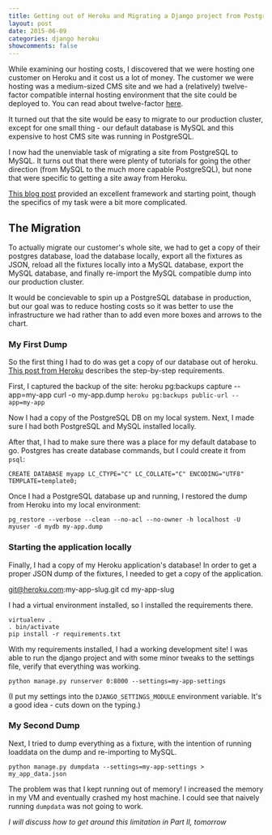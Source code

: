 ```yaml
---
title: Getting out of Heroku and Migrating a Django project from PostgreSQL to MySQL Pt. 1
layout: post
date: 2015-06-09
categories: django heroku
showcomments: false
---
```


While examining our hosting costs, I discovered that we were hosting one customer on Heroku and it cost us a lot of money.  The customer we were hosting was a medium-sized CMS site and we had a (relatively) twelve-factor compatible internal hosting environment that the site could be deployed to.  You can read about twelve-factor [here](http://12factor.net/).

It turned out that the site would be easy to migrate to our production cluster, except for one small thing - our default database is MySQL and this expensive to host CMS site was running in PostgreSQL.

I now had the unenviable task of migrating a site from PostgreSQL to MySQL.  It turns out that there were plenty of tutorials for going the other direction (from MySQL to the much more capable PostgreSQL), but none that were specific to getting a site away from Heroku.

[This blog post](https://www.calazan.com/migrating-django-app-from-mysql-to-postgresql/) provided an excellent framework and starting point, though the specifics of my task were a bit more complicated.

## The Migration

To actually migrate our customer's whole site, we had to get a copy of their postgres database, load the database locally, export all the fixtures as JSON, reload all the fixtures locally into a MySQL database, export the MySQL database, and finally re-import the MySQL compatible dump into our production cluster.  

It would be concievable to spin up a PostgreSQL database in production, but our goal was to reduce hosting costs so it was better to use the infrastructure we had rather than to add even more boxes and arrows to the chart.

### My First Dump

So the first thing I had to do was get a copy of our database out of heroku.  [This post from Heroku](https://devcenter.heroku.com/articles/heroku-postgres-import-export) describes the step-by-step requirements.

First, I captured the backup of the site:
    heroku pg:backups capture --app=my-app
    curl -o my-app.dump `heroku pg:backups public-url --app=my-app`

Now I had a copy of the PostgreSQL DB on my local system.  Next, I made sure I had both PostgreSQL and MySQL installed locally.

After that, I had to make sure there was a place for my default database to go.  Postgres has create database commands, but I could create it from `psql`:

    CREATE DATABASE myapp LC_CTYPE="C" LC_COLLATE="C" ENCODING="UTF8" TEMPLATE=template0;

Once I had a PostgreSQL database up and running, I restored the dump from Heroku into my local environment:

    pg_restore --verbose --clean --no-acl --no-owner -h localhost -U myuser -d mydb my-app.dump

### Starting the application locally

Finally, I had a copy of my Heroku application's database!  In order to get a proper JSON dump of the fixtures, I needed to get a copy of the application.

   git@heroku.com:my-app-slug.git 
   cd my-app-slug

I had a virtual environment installed, so I installed the requirements there.

    virtualenv .
    . bin/activate
    pip install -r requirements.txt

With my requirements installed, I had a working development site!  I was able to run the django project and with some minor tweaks to the settings file, verify that everything was working.

    python manage.py runserver 0:8000 --settings=my-app-settings

(I put my settings into the `DJANGO_SETTINGS_MODULE` environment variable.  It's a good idea - cuts down on the typing.)

### My Second Dump

Next, I tried to dump everything as a fixture, with the intention of running loaddata on the dump and re-importing to MySQL.
   
    python manage.py dumpdata --settings=my-app-settings > my_app_data.json

The problem was that I kept running out of memory!  I increased the memory in my VM and eventually crashed my host machine.  I could see that naively running `dumpdata` was not going to work.  

*I will discuss how to get around this limitation in Part II, tomorrow*

